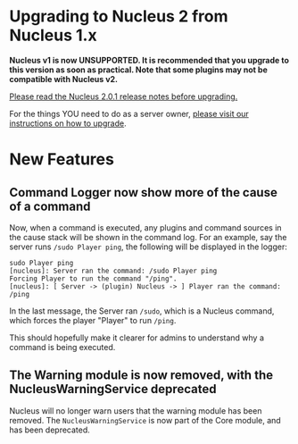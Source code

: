 # Upgrading to Nucleus 2 from Nucleus 1.x

**Nucleus v1 is now UNSUPPORTED. It is recommended that you upgrade to this version as soon as practical. Note that some plugins may not be compatible with Nucleus v2.**

[Please read the Nucleus 2.0.1 release notes before upgrading.](https://ore.spongepowered.org/Nucleus/Nucleus/versions/2.0.1)

For the things YOU need to do as a server owner, [please visit our instructions on how to upgrade](https://v2.nucleuspowered.org/docs/howto/migrate.html).

# New Features

## Command Logger now show more of the cause of a command

Now, when a command is executed, any plugins and command sources in the cause stack will be shown in the command log. For an example, say the 
server runs `/sudo Player ping`, the following will be displayed in the logger:

```
sudo Player ping
[nucleus]: Server ran the command: /sudo Player ping
Forcing Player to run the command "/ping".
[nucleus]: [ Server -> (plugin) Nucleus -> ] Player ran the command: /ping
```

In the last message, the Server ran `/sudo`, which is a Nucleus command, which forces the player "Player" to run `/ping`.

This should hopefully make it clearer for admins to understand why a command is being executed.

## The Warning module is now removed, with the NucleusWarningService deprecated

Nucleus will no longer warn users that the warning module has been removed. The `NucleusWarningService` is now part of the Core module, and has 
been deprecated.